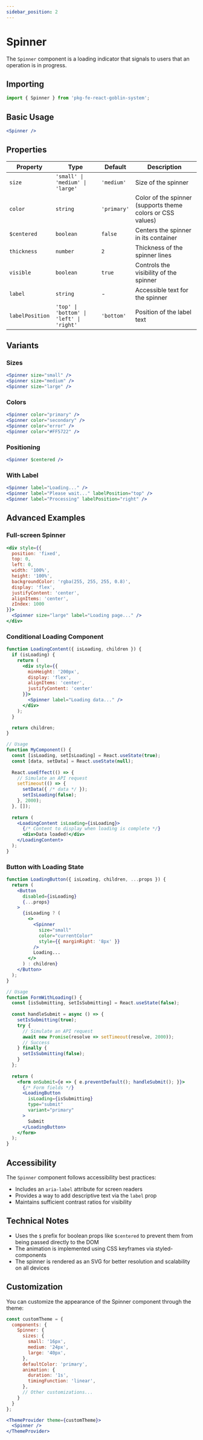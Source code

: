 ```yaml
---
sidebar_position: 2
---
```


# Spinner

The `Spinner` component is a loading indicator that signals to users that an operation is in progress.

## Importing

```jsx
import { Spinner } from 'pkg-fe-react-goblin-system';
```

## Basic Usage

```jsx
<Spinner />
```

## Properties

| Property | Type | Default | Description |
|-----------|------|---------|-------------|
| `size` | `'small' \| 'medium' \| 'large'` | `'medium'` | Size of the spinner |
| `color` | `string` | `'primary'` | Color of the spinner (supports theme colors or CSS values) |
| `$centered` | `boolean` | `false` | Centers the spinner in its container |
| `thickness` | `number` | `2` | Thickness of the spinner lines |
| `visible` | `boolean` | `true` | Controls the visibility of the spinner |
| `label` | `string` | - | Accessible text for the spinner |
| `labelPosition` | `'top' \| 'bottom' \| 'left' \| 'right'` | `'bottom'` | Position of the label text |

## Variants

### Sizes

```jsx
<Spinner size="small" />
<Spinner size="medium" />
<Spinner size="large" />
```

### Colors

```jsx
<Spinner color="primary" />
<Spinner color="secondary" />
<Spinner color="error" />
<Spinner color="#FF5722" />
```

### Positioning

```jsx
<Spinner $centered />
```

### With Label

```jsx
<Spinner label="Loading..." />
<Spinner label="Please wait..." labelPosition="top" />
<Spinner label="Processing" labelPosition="right" />
```

## Advanced Examples

### Full-screen Spinner

```jsx
<div style={{ 
  position: 'fixed', 
  top: 0, 
  left: 0, 
  width: '100%', 
  height: '100%', 
  backgroundColor: 'rgba(255, 255, 255, 0.8)',
  display: 'flex',
  justifyContent: 'center',
  alignItems: 'center',
  zIndex: 1000
}}>
  <Spinner size="large" label="Loading page..." />
</div>
```

### Conditional Loading Component

```jsx
function LoadingContent({ isLoading, children }) {
  if (isLoading) {
    return (
      <div style={{ 
        minHeight: '200px', 
        display: 'flex', 
        alignItems: 'center', 
        justifyContent: 'center'
      }}>
        <Spinner label="Loading data..." />
      </div>
    );
  }

  return children;
}

// Usage
function MyComponent() {
  const [isLoading, setIsLoading] = React.useState(true);
  const [data, setData] = React.useState(null);
  
  React.useEffect(() => {
    // Simulate an API request
    setTimeout(() => {
      setData({ /* data */ });
      setIsLoading(false);
    }, 2000);
  }, []);
  
  return (
    <LoadingContent isLoading={isLoading}>
      {/* Content to display when loading is complete */}
      <div>Data loaded!</div>
    </LoadingContent>
  );
}
```

### Button with Loading State

```jsx
function LoadingButton({ isLoading, children, ...props }) {
  return (
    <Button 
      disabled={isLoading}
      {...props}
    >
      {isLoading ? (
        <>
          <Spinner 
            size="small" 
            color="currentColor" 
            style={{ marginRight: '8px' }}
          />
          Loading...
        </>
      ) : children}
    </Button>
  );
}

// Usage
function FormWithLoading() {
  const [isSubmitting, setIsSubmitting] = React.useState(false);
  
  const handleSubmit = async () => {
    setIsSubmitting(true);
    try {
      // Simulate an API request
      await new Promise(resolve => setTimeout(resolve, 2000));
      // Success
    } finally {
      setIsSubmitting(false);
    }
  };
  
  return (
    <form onSubmit={e => { e.preventDefault(); handleSubmit(); }}>
      {/* Form fields */}
      <LoadingButton 
        isLoading={isSubmitting} 
        type="submit"
        variant="primary"
      >
        Submit
      </LoadingButton>
    </form>
  );
}
```

## Accessibility

The `Spinner` component follows accessibility best practices:

- Includes an `aria-label` attribute for screen readers
- Provides a way to add descriptive text via the `label` prop
- Maintains sufficient contrast ratios for visibility

## Technical Notes

- Uses the `$` prefix for boolean props like `$centered` to prevent them from being passed directly to the DOM
- The animation is implemented using CSS keyframes via styled-components
- The spinner is rendered as an SVG for better resolution and scalability on all devices

## Customization

You can customize the appearance of the Spinner component through the theme:

```jsx
const customTheme = {
  components: {
    Spinner: {
      sizes: {
        small: '16px',
        medium: '24px',
        large: '40px',
      },
      defaultColor: 'primary',
      animation: {
        duration: '1s',
        timingFunction: 'linear',
      },
      // Other customizations...
    }
  }
};

<ThemeProvider theme={customTheme}>
  <Spinner />
</ThemeProvider>
```
